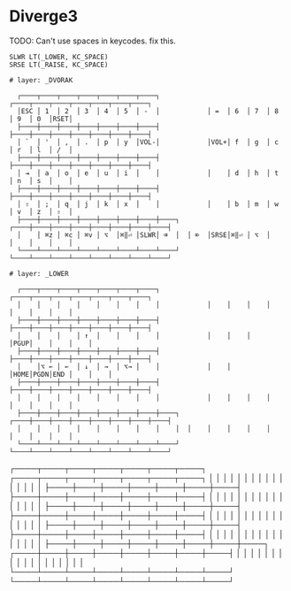 # Diverge3

TODO: Can't use spaces in keycodes. fix this.
```keycodes
SLWR LT(_LOWER, KC_SPACE)
SRSE LT(_RAISE, KC_SPACE)
```

```keymap
# layer: _DVORAK

  ┌────┬────┬────┬────┬────┬────┬────┐            ┌────┬────┬────┬────┬────┬────┬────┐
  │ESC │ 1  │ 2  │ 3  │ 4  │ 5  │ -  │            │ =  │ 6  │ 7  │ 8  │ 9  │ 0  │RSET│
  ├────┼────┼────┼────┼────┼────┼────┤            ├────┼────┼────┼────┼────┼────┼────┤
  │ `  │ '  │ ,  │ .  │ p  │ y  │VOL-│            │VOL+│ f  │ g  │ c  │ r  │ l  │ /  │
  ├────┼────┼────┼────┼────┼────┼────┤            ├────┼────┼────┼────┼────┼────┼────┤
  │ ⇥  │ a  │ o  │ e  │ u  │ i  │    │            │    │ d  │ h  │ t  │ n  │ s  │    │
  ├────┼────┼────┼────┼────┼────┼────┤            ├────┼────┼────┼────┼────┼────┼────┤
  │ ⇧  │ ;  │ q  │ j  │ k  │ x  │    │            │    │ b  │ m  │ w  │ v  │ z  │ ⇧  │
  ├────┼────┼────┼────┼────┼────┼────┼────┐  ┌────┼────┼────┼────┼────┼────┼────┼────┤
  │    │ ⌘z │ ⌘c │ ⌘v │ ⌥  │⌘‖⏎ │SLWR│ ⌫  │  │ ⌦  │SRSE│⌘‖⏎ │ ⌥  │    │    │    │    │
  └────┴────┴────┴────┴────┴────┴────┴────┘  └────┴────┴────┴────┴────┴────┴────┴────┘
```

```keymap
# layer: _LOWER

  ┌────┬────┬────┬────┬────┬────┬────┐            ┌────┬────┬────┬────┬────┬────┬────┐
  │    │    │    │    │    │    │    │            │    │    │    │    │    │    │    │
  ├────┼────┼────┼────┼────┼────┼────┤            ├────┼────┼────┼────┼────┼────┼────┤
  │    │    │    │ ↑  │    │    │    │            │    │    │    │PGUP│    │    │    │
  ├────┼────┼────┼────┼────┼────┼────┤            ├────┼────┼────┼────┼────┼────┼────┤
  │    │⌥ ← │ ←  │ ↓  │ →  │ ⌥→ │    │            │    │    │HOME│PGDN│END │    │    │
  ├────┼────┼────┼────┼────┼────┼────┤            ├────┼────┼────┼────┼────┼────┼────┤
  │    │    │    │    │    │    │    │            │    │    │    │    │    │    │    │
  ├────┼────┼────┼────┼────┼────┼────┼────┐  ┌────┼────┼────┼────┼────┼────┼────┼────┤
  │    │    │    │    │    │    │    │    │  │    │    │    │    │    │    │    │    │
  └────┴────┴────┴────┴────┴────┴────┴────┘  └────┴────┴────┴────┴────┴────┴────┴────┘
```




  ┌────┬────┬────┬────┬────┬────┬────┐            ┌────┬────┬────┬────┬────┬────┬────┐
  │    │    │    │    │    │    │    │            │    │    │    │    │    │    │    │
  ├────┼────┼────┼────┼────┼────┼────┤            ├────┼────┼────┼────┼────┼────┼────┤
  │    │    │    │    │    │    │    │            │    │    │    │    │    │    │    │
  ├────┼────┼────┼────┼────┼────┼────┤            ├────┼────┼────┼────┼────┼────┼────┤
  │    │    │    │    │    │    │    │            │    │    │    │    │    │    │    │
  ├────┼────┼────┼────┼────┼────┼────┤            ├────┼────┼────┼────┼────┼────┼────┤
  │    │    │    │    │    │    │    │            │    │    │    │    │    │    │    │
  ├────┼────┼────┼────┼────┼────┼────┼────┐  ┌────┼────┼────┼────┼────┼────┼────┼────┤
  │    │    │    │    │    │    │    │    │  │    │    │    │    │    │    │    │    │
  └────┴────┴────┴────┴────┴────┴────┴────┘  └────┴────┴────┴────┴────┴────┴────┴────┘
